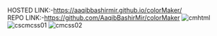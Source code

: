 HOSTED LINK:-https://aaqibbashirmir.github.io/colorMaker/<br>
REPO LINK:-https://github.com/AaqibBashirMir/colorMaker
![cmhtml](https://github.com/AaqibBashirMir/colorMaker/assets/35392012/8c0d309b-eb83-4a40-812a-15fce949f5e4)
![cscmcss01](https://github.com/AaqibBashirMir/colorMaker/assets/35392012/49bb209b-5d2d-41d5-adc7-1185f8da2b13)
![cmcss02](https://github.com/AaqibBashirMir/colorMaker/assets/35392012/76f71319-8f9c-4f0e-9059-29683c190b46)


